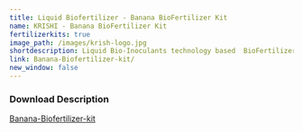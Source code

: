 ```yaml
---
title: Liquid Biofertilizer - Banana BioFertilizer Kit
name: KRISHI - Banana BioFertilizer Kit
fertilizerkits: true
image_path: /images/krish-logo.jpg
shortdescription: Liquid Bio-Inoculants technology based  BioFertilizer Consortia for Banana cultivation
link: Banana-Biofertilizer-kit/
new_window: false
---
```

### Download Description
<section>
<div class="button home"><a href="/download/Banana-PhampletAlter.pdf">Banana-Biofertilizer-kit</a></div>
</section>
